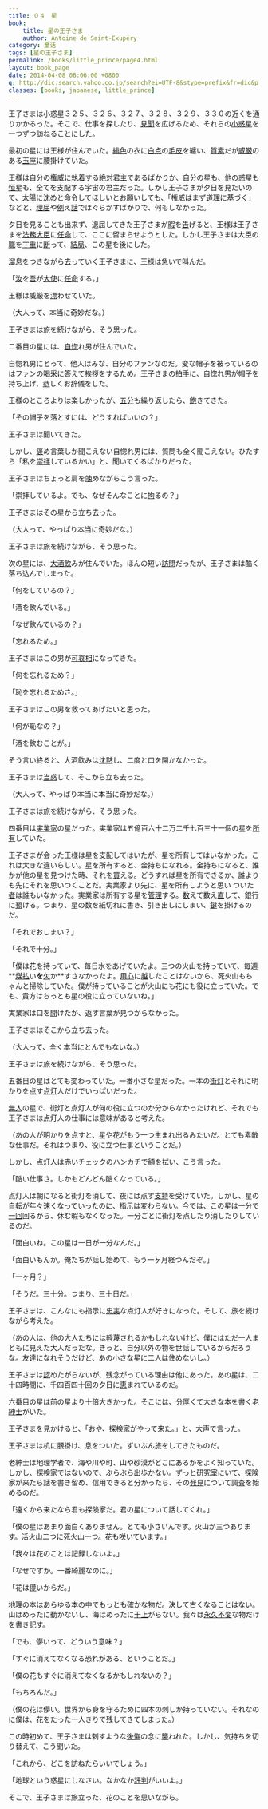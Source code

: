 ```yaml
---
title: ０４　星
book:
    title: 星の王子さま
    author: Antoine de Saint-Exupéry
category: 童话
tags: [星の王子さま]
permalink: /books/little_prince/page4.html
layout: book_page
date: 2014-04-08 08:06:00 +0800
q: http://dic.search.yahoo.co.jp/search?ei=UTF-8&stype=prefix&fr=dic&p
classes: [books, japanese, little_prince]
---
```


 王子さまは小惑星３２５、３２６、３２７、３２８、３２９、３３０の近くを通りかかるった。そこで、仕事を探したり、[見聞](##けんぶん)を広げるため、それらの[小惑星](##しょうわくせい)を一つずつ訪ねることにした。

最初の星には王様が住んでいた。[緋色](##ひいろ)の衣に[白点](##はくてん)の[毛皮](##けがわ)を纏い、[質素](##しっそ)だが[威厳](##いげん)のある[玉座](##ぎょくざ)に腰掛けていた。

王様は自分の[権威](##けんい)に[執着](##しゅうちゃく)する絶対[君主](##くんしゅ)であるばかりか、自分の星も、他の惑星も[恒星](##こうせい)も、全てを支配する宇宙の君主だった。しかし王子さまが夕日を見たいので、[太陽](##たいよう)に沈めと命令してほしいとお願いしても、「権威はまず[道理](##どうり)に[基](##もと)づく」などと、[理屈](##りくつ)や[例](##たと)え[話](##ばなし)ではぐらかすばかりで、何もしなかった。

夕日を見ることも出来ず、退屈してきた王子さまが[暇](##ひま)を[告](##つ)げると、王様は王子さまを[法務大臣](##ほうむだいじん)に[任命](##にんめい)して、ここに留まらせようとした。しかし王子さまは大臣の[職](##しょく)を[丁重](##ていちょう)に[断](##ことわ)って、[結局](##けっきょく)、この星を後にした。

[溜息](##ためいき)をつきながら[去](##さ)っていく王子さまに、王様は急いで叫んだ。

「[汝](##なんじ)を[吾](##あ)が[大使](##たいし)に[任命](##にんめい)する。」

王様は威厳を[漂](##ただよ)わせていた。

（大人って、本当に奇妙だな。）

王子さまは旅を続けながら、そう思った。

二番目の星には、[自惚](##うぬぼ)れ男が住んでいた。

自惚れ男にとって、他人はみな、自分のファンなのだ。変な帽子を被っているのはファンの[喝采](##かっさい)に答えて挨拶をするため。王子さまの[拍手](##はくしゅ)に、自惚れ男が帽子を持ち上げ、[恭](##うやうや)しくお辞儀をした。

王様のところよりは楽しかったが、[五分](##ごぶ)も繰り返したら、[飽](##あ)きてきた。

「その帽子を落とすには、どうすればいいの？」

王子さまは聞いてきた。

しかし、[褒](##ほ)め言葉しか聞こえない自惚れ男には、質問も全く聞こえない。ひたすら「私を[崇拝](##すうはい)しているかい」と、聞いてくるばかりだった。

王子さまはちょっと肩を[竦](##すく)めながらこう言った。

「崇拝しているよ。でも、なぜそんなことに[拘](##かかわ)るの？」

王子さまはその星から立ち去った。

（大人って、やっぱり本当に奇妙だな。）

王子さまは旅を続けながら、そう思った。

次の星には、[大酒飲](##おおさけの)みが住んでいた。ほんの短い[訪問](##ほうもん)だったが、王子さまは酷く落ち込んでしまった。

「何をしているの？」

「酒を飲んでいる。」

「なぜ飲んでいるの？」

「忘れるため。」

王子さまはこの男が[可哀相](##かわいそう)になってきた。

「何を忘れるため？」

「恥を忘れるためさ。」

王子さまはこの男を救ってあげたいと思った。

「何が恥なの？」

「酒を飲むことが。」

そう言い終ると、大酒飲みは[沈黙](##ちんもく)し、二度と口を開かなかった。

王子さまは[当惑](##とうわく)して、そこから立ち去った。

（大人って、やっぱり本当に本当に奇妙だな。）

王子さまは旅を続けながら、そう思った。

四番目は[実業家](##じつぎょうか)の星だった。実業家は五億百六十二万二千七百三十一個の星を[所有](##しょゆう)していた。

王子さまが会った王様は星を支配してはいたが、星を所有してはいなかった。これは大きな違いらしい。星を所有すると、金持ちになれる。金持ちになると、誰かが他の星を見つけた時、それを[買](##か)える。どうすれば星を所有できるか、誰よりも先にそれを思いつくことだ。実業家より先に、星を所有しようと思い ついた[者](##もの)は誰もいなかった。実業家は所有する星を[管理](##かんり)する。[数](##かぞ)えて数え[直](##なお)して、銀行に[預](##あず)ける。つまり、星の数を紙切れに書き、引き出しにしまい、[鍵](##かぎ)を掛けるのだ。

「それでおしまい？」

「それで十分。」

「僕は花を持っていて、毎日水をあげていたよ。三つの火山を持っていて、毎週**[煤払](##すすはら)い**を**[欠](##か)か**すさなかったよ。[用心](##ようじん)に[越](##こ)したことはないから、死火山もちゃんと掃除していた。僕が持っていることが火山にも花にも役に立っていた。でも、貴方はちっとも星の役に立っていないね。」

実業家は口を[開](##あ)けたが、返す言葉が見つからなかった。

王子さまはそこから立ち去った。

（大人って、全く本当にとんでもないな。）

王子さまは旅を続けながら、そう思った。

五番目の星はとても変わっていた。一番小さな星だった。一本の[街灯](##がいとう)とそれに明かりを[点](##とも)す[点灯](##てんとう)人だけでいっぱいだった。

[無人](##むじん)の星で、街灯と点灯人が何の役に立つのか分からなかったけれど、それでも王子さまは点灯人の仕事には意味があると考えた。

（あの人が明かりを点すと、星や花がもう一つ生まれ出るみたいだ。とても素敵な仕事だ。それはつまり、役に立つ仕事ということだ。）

しかし、点灯人は赤いチェックのハンカチで額を拭い、こう言った。

「酷い仕事さ。しかもどんどん酷くなっている。」

点灯人は朝になると街灯を消して、夜には点す[支持](##しじ)を受けていた。しかし、星の[自転](##じてん)が[年々](##ねんねん)速くなっていったのに、指示は変わらない。今では、この星は一分で[一回](##いっかい)回るから、休む暇もなくなった。一分ごとに街灯を点したり消したりしているのだ。

「面白いね。この星は一日が一分なんだ。」

「面白いもんか。俺たちが話し始めて、もう一ヶ月経つんだぞ。」

「一ヶ月？」

「そうだ。三十分。つまり、三十日だ。」

王子さまは、こんなにも指示に[忠実](##ちゅうじつ)な点灯人が好きになった。そして、旅を続けながら考えた。

（あの人は、他の大人たちには[軽蔑](##けいべつ)されるかもしれないけど、僕にはただ一人まともに見えた大人だったな。きっと、自分以外の物を世話しているからだろうな。友達になれそうだけど、あの小さな星に二人は住めないし。）

王子さまは[認](##みと)めたがらないが、残念がっている理由は他にあった。あの星は、二十四時間に、千四百四十回の夕日に[恵](##めぐ)まれているのだ。

六番目の星は前の星より十倍大きかった。そこには、[分厚](##ぶあつ)くて大きな本を書く老[紳士](##しんし)がいた。

王子さまを見かけると、「おや、探検家がやって来た。」と、大声で言った。

王子さまは机に腰掛け、息をついた。ずいぶん旅をしてきたものだ。

老紳士は地理学者で、海や川や町、山や砂漠がどこにあるかをよく知っていた。しかし、探検家ではないので、ぶらぶら出歩かない。ずっと研究室にいて、探険家が来たら話を書き留め、信用できると分かったら、その[発見](##はっけん)について調査を始めるのだ。

「遠くから来たなら君も探険家だ。君の星について話してくれ。」

「僕の星はあまり面白くありません。とても小さいんです。火山が三つあります。活火山二つに死火山一つ。花も咲いています。」

「我々は花のことは記録しないよ。」

「なぜですか。一番綺麗なのに。」

「花は[儚](##はかな)いからだ。」

地理の本はあらゆる本の中でもっとも確かな物だ。決して古くなることはない。山はめったに動かないし、海はめったに[干上](##ひあ)がらない。我々は[永久不変](##えいきゅうふへん)な物だけを書き記す。

「でも、儚いって、どういう意味？」

「すぐに消えてなくなる恐れがある、ということだ。」

「僕の花もすぐに消えてなくなるかもしれないの？」

「もちろんだ。」

（僕の花は儚い。世界から身を守るために四本の刺しか持っていない。それなのに僕は、花をたった一人きりで残してきてしまった。）

この時初めて、王子さまは刺すような[後悔](##こうかい)の念に[襲](##おそ)われた。しかし、気持ちを切り替えて、こう聞いた。

「これから、どこを訪ねたらいいでしょう。」

「地球という惑星にしなさい。なかなか[評判](##ひょうばん)がいいよ。」

そこで、王子さまは旅立った、花のことを思いながら。
